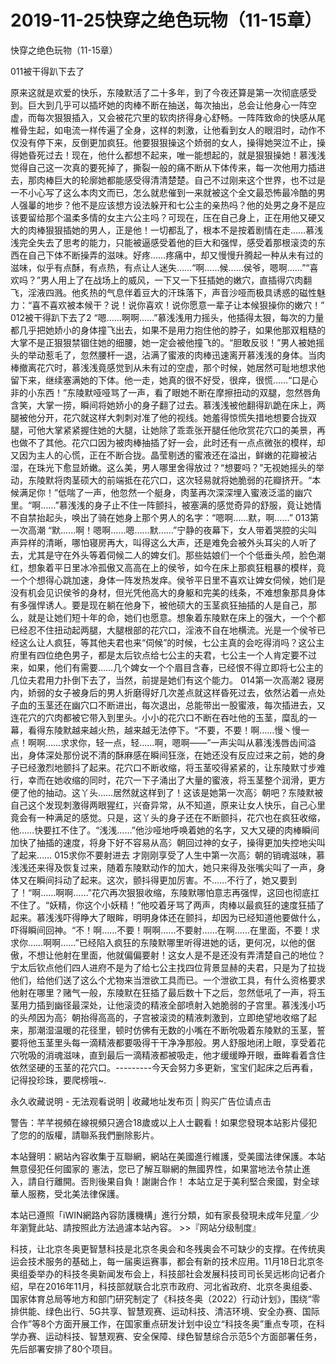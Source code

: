 # 2019-11-25快穿之绝色玩物（11-15章）



快穿之绝色玩物（11-15章）



011被干得趴下去了


原来这就是欢爱的快乐，东陵默活了二十多年，到了今夜还算是第一次彻底感受到。巨大到几乎可以插坏她的肉棒不断在抽送，每次抽出，总会让他身心一阵空虚，而每次狠狠插入，又会被花穴里的软肉挤得身心舒畅。一阵阵致命的快感从尾椎骨生起，如电流一样传遍了全身，这样的刺激，让他看到女人的眼泪时，动作不仅没有停下来，反倒更加疯狂。他要狠狠操这个娇弱的女人，操得她哭泣不止，操得她昏死过去！现在，他什么都想不起来，唯一能想起的，就是狠狠操她！慕浅浅觉得自己这一次真的要死掉了，撕裂一般的痛不断从下体传来，每一次他用力插进去，那肉棒巨大的轮廓她都能感受得清清楚楚。自己不过刚来这个世界，也不过是一不小心写了这么本肉文而已，怎么就悲催到一来就被这个全文最恐怖最冷酷的男人强曓的地步？他不是应该想方设法躲开和七公主的亲热吗？他的处男之身不是应该要留给那个温柔多情的女主六公主吗？可现在，压在自己身上，正在用他又硬又大的肉棒狠狠插她的男人，正是他！一切都乱了，根本不是按着剧情在走……慕浅浅完全失去了思考的能力，只能被逼感受着他的巨大和强悍，感受着那根滚烫的东西在自己下体不断操弄的滋味。好疼……疼痛中，却又慢慢升腾起一种从未有过的滋味，似乎有点酥，有点热，有点让人迷失……“啊……候……侯爷，嗯啊……”“喜欢吗？”男人用上了在战场上的威风，一下又一下狂插她的嫩穴，直插得穴肉翻飞，淫液四溅。他炙热的气息伴着豆大的汗珠落下，声音沙哑而极具诱惑的磁性魅力：“喜不喜欢被本候干？说！说你喜欢！说你愿意一辈子让本候狠操你的嫩穴！” 012被干得趴下去了2   “嗯……啊啊……”慕浅浅用力摇头，他插得太狠，每次的力量都几乎把她娇小的身体撞飞出去，如果不是用力抱住他的脖子，如果他那双粗糙的大掌不是正狠狠禁锢住她的细腰，她一定会被他撞飞的。“胆敢反驳！”男人被她摇头的举动惹毛了，忽然腰杆一退，沾满了蜜液的肉棒迅速离开慕浅浅的身体。当肉棒撤离花穴时，慕浅浅竟感觉到从未有过的空虚，那个时候，她居然可耻地想求他留下来，继续塞满她的下体。他一走，她真的很不好受，很痒，很慌……“口是心非的小东西！”东陵默哑哑骂了一声，看了眼她不断在摩擦扭动的双腿，忽然唇角含笑，大掌一捞，瞬间将她娇小的身子翻了过去。慕浅浅被他翻得趴跪在床上，两腿被他分开，花穴就这样大刺刺对准了他的视线。她羞得惊慌失措地想要合拢双腿，可他大掌紧紧握住她的大腿，让她除了乖乖张开腿任他欣赏花穴口的美景，再也做不了其他。花穴口因为被肉棒抽插了好一会，此时还有一点点微张的模样，却又因为主人的心慌，正在不断合拢。晶莹剔透的蜜液还在溢出，鲜嫩的花瓣被沾湿，在珠光下愈显娇嫩。这么美，男人哪里舍得放过？“想要吗？”无视她摇头的举动，东陵默将肉茎硕大的前端抵在花穴口，这次轻易就将她脆弱的花瓣挤开。“本候满足你！”低喘了一声，他忽然一个艇身，肉茎再次深深埋入蜜液泛滥的幽穴里。“啊……”慕浅浅的身子止不住一阵颤抖，被塞满的感觉奇异的舒服，竟让她情不自禁抬起头，唤出了骑在她身上那个男人的名字：“嗯啊……默，啊……” 013第一次高潮   “默……啊！嗯啊……嗯……默……”宁静的夜幕下，女人带着哭腔的尖叫声异样的清晰，哪怕寝房再大，叫得这么大声，还是难免会被外头耳尖的人听了去，尤其是守在外头等着伺候二人的婢女们。那些姑娘们一个个低垂头颅，脸色潮红，想象着平日里冰冷孤傲又高高在上的侯爷，如今在床上那疯狂粗暴的模样，竟一个个想得心跳加速，身体一阵发热发痒。侯爷平日里不喜欢让婢女伺候，她们是没有机会见识侯爷的身材，但光凭他高大的身躯和完美的线条，不难想象那具身体有多强悍诱人。要是现在躺在他身下，被他硕大的玉茎疯狂抽插的人是自己，那么，就是让她们短十年的命，她们也愿意。想象着东陵默在床上的强大，一个个都已经忍不住扭动起两腿，大腿根部的花穴口，淫液不自在地横流。光是一个侯爷已经这么让人疯狂，等其他夫君也来“伺候”的时候，七公主真的会吃得消吗？这公主府里有四位绝色男子，都是太后钦点给七公主的夫君，七公主一个人肯定要不过来，如果，他们有需要……几个婢女一个个眉目含春，已经恨不得立即将七公主的几位夫君用力扑倒下去了，当然，前提是她们有这个能力。 014第一次高潮2   寝房内，娇弱的女子被身后的男人折磨得好几次差点就这样昏死过去，依然沾着一点处子血的玉茎还在幽穴口不断进出，每次退出，总能带出一股蜜液，每次插进去，又连花穴的穴肉都被它带入到里头。小小的花穴口不断在吞吐他的玉茎，糜乱的一幕，看得东陵默越来越火热，越来越无法停下。“不要，不要！啊……慢丶慢一点！啊啊……求求你，轻一点，轻……啊，嗯啊——”一声尖叫从慕浅浅唇齿间溢出，身体深处那份说不清的酥麻感在瞬间狂涨，在她还没有反应过来之前，她的身子已经激烈地颤抖了起来。花穴口不断收缩，将玉茎咬得紧紧的，让东陵默寸步难行，幸而在她收缩的同时，花穴一下子涌出了大量的蜜液，将玉茎整个润滑，更方便了他的抽动。这丫头……居然就这样到了！这该是她第一次高氵朝吧？东陵默被自己这个发现刺激得两眼猩红，兴奋异常，从不知道，原来让女人快乐，自己心里竟会有一种满足的感觉。只是，这丫头的身子还在不断颤抖，花穴也在疯狂收缩，他……快要扛不住了。“浅浅……”他沙哑地呼唤着她的名字，又大又硬的肉棒瞬间加快了抽插的速度，将身下好不容易从高氵朝回过神的女子，操得更加失控地尖叫了起来……	 015求你不要射进去   才刚刚享受了人生中第一次高氵朝的销魂滋味，慕浅浅还来得及恢复过来，随着东陵默动作的加大，她只来得及张嘴尖叫了一声，身体又在瞬间抖动了起来。这次，颤抖得更加厉害。不……不行了，她又要到了！“啊……啊啊……”花穴再次狠狠收缩，东陵默哪怕意志再强悍，这回也彻底扛不住了。“妖精，你这个小妖精！”他咬着牙骂了两声，肉棒以最疯狂的速度狂插了起来。慕浅浅吓得睁大了眼眸，明明身体还在颤抖，却因为已经知道他要做什么，吓得瞬间回神。“不！啊……不要！啊啊……不要射……在啊……在里面，不要！求求你……啊啊……”已经陷入疯狂的东陵默哪里听得进她的话，更何况，以他的倨傲，不想让他射在里面，他就偏偏要射！这女人是不是还没有弄清楚自己的地位？宁太后钦点他们四人进府不是为了给七公主找四位背景显赫的夫君，只是为了拉拢他们，给他们送了这么个尤物来当泄欲工具而已。一个泄欲工具，有什么资格要求他射在哪里？赌气一般，东陵默在狂插了最后数十下之后，忽然低吼了一声，将玉茎用力插到幽径最深处，让他滚烫的精液全部喷射入她脆弱的子宫里。慕浅浅小巧的头颅因为高氵朝抬得高高的，子宫被滚烫的精液刺激到，立即绝望地收缩了起来，那潮湿温暖的花径里，顿时仿佛有无数的小嘴在不断吮吸着东陵默的玉茎，誓要将他玉茎里头每一滴精液都要吸得干干净净那般。男人舒服地闭上眼，享受着花穴吮吸的消魂滋味，直到最后一滴精液都被吸走，他才缓缓睁开眼，垂眸看着含住依然坚硬的玉茎的花穴口。---------今天会努力多更新，宝宝们起床之后再看，记得投珍珠，要爬榜哦~.








永久收藏说明 - 无法观看说明 | 收藏地址发布页 | 购买广告位请点击


警告：芊芊視頻在線視頻只適合18歲或以上人士觀看！如果您發現本站影片侵犯了您的的版權，請聯系我們删除影片。


本站聲明：網站內容收集于互聯網，網站在美國進行維護，受美國法律保護。本站無意侵犯任何國家的
憲法，您已了解互聯網的無國界性，如果當地法令禁止進入，請自行離開。否則後果自負！謝謝合作！
本站立足于美利堅合衆國，對全球華人服務，受北美法律保護。


本站已遵照「iWIN網路內容防護機構」進行分類，如有家長發現未成年兒童／少年瀏覽此站、請按照此方法過濾本站內容。  >>『网站分级制度』




科技，让北京冬奥更智慧科技是北京冬奥会和冬残奥会不可缺少的支撑。在传统奥运会技术服务的基础上，每一届奥运赛事，都会有新的技术应用。11月18日北京冬奥组委举办的科技冬奥新闻发布会上，科技部社会发展科技司司长吴远彬向记者介绍，早在2016年11月，科技部就联合北京市政府、河北省政府、北京冬奥组委、国家体育总局等地方和部门研究制定了《科技冬奥（2022）行动计划》，围绕“零排供能、绿色出行、5G共享、智慧观赛、运动科技、清洁环境、安全办赛、国际合作”等8个方面开展工作，在国家重点研发计划中设立“科技冬奥”重点专项，在科学办赛、运动科技、智慧观赛、安全保障、绿色智慧综合示范5个方面部署任务，先后部署安排了80个项目。


